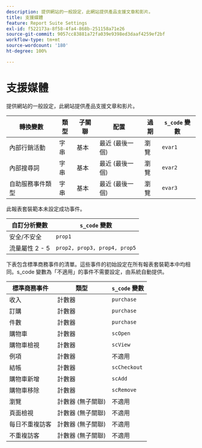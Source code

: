 ```yaml
---
description: 提供網站的一般設定，此網站提供產品支援文章和影片。
title: 支援媒體
feature: Report Suite Settings
exl-id: f522173a-8f58-4fa4-868b-251158a71e26
source-git-commit: 9057cc83881a72fa039e9398ed3daaf4259ef2bf
workflow-type: tm+mt
source-wordcount: '180'
ht-degree: 100%

---
```


# 支援媒體

提供網站的一般設定，此網站提供產品支援文章和影片。

| 轉換變數 | 類型 | 子關聯 | 配置 | 過期 | `s_code` 變數 |
|---|---|---|---|---|---|
| 內部行銷活動 | 字串 | 基本 | 最近 (最後一個) | 瀏覽 | `evar1` |
| 內部搜尋詞 | 字串 | 基本 | 最近 (最後一個) | 瀏覽 | `evar2` |
| 自助服務事件類型 | 字串 | 基本 | 最近 (最後一個) | 瀏覽 | `evar3` |

此報表套裝範本未設定成功事件。

| 自訂分析變數 | `s_code` 變數 |
|---|---|
| 安全/不安全 | `prop1` |
| 流量屬性 2 - 5 | `prop2, prop3, prop4, prop5` |

下表包含標準商務事件的清單。這些事件的初始設定在所有報表套裝範本中均相同。s_code 變數為「不適用」的事件不需要設定，由系統自動提供。

| 標準商務事件 | 類型 | `s_code` 變數 |
|---|---|---|
| 收入 | 計數器 | `purchase` |
| 訂購 | 計數器 | `purchase` |
| 件數 | 計數器 | `purchase` |
| 購物車 | 計數器 | `scOpen` |
| 購物車檢視 | 計數器 | `scView` |
| 例項 | 計數器 | 不適用 |
| 結帳 | 計數器 | `scCheckout` |
| 購物車新增 | 計數器 | `scAdd` |
| 購物車移除 | 計數器 | `scRemove` |
| 瀏覽 | 計數器 (無子關聯) | 不適用 |
| 頁面檢視 | 計數器 (無子關聯) | 不適用 |
| 每日不重複訪客 | 計數器 (無子關聯) | 不適用 |
| 不重複訪客 | 計數器 (無子關聯) | 不適用 |
